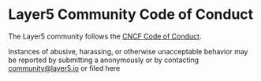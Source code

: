 # Layer5 Community Code of Conduct

The Layer5 community follows the [CNCF Code of Conduct](https://github.com/cncf/foundation/blob/master/code-of-conduct.md).

Instances of abusive, harassing, or otherwise unacceptable behavior may be reported by submitting a [](https://docs.google.com/forms/d/e/1FAIpQLSeWzC5HjlHugFjB0TtaAVnSkPPqsRQ3JRYjdwyDXf0oyRxcdQ/viewform?usp=share_link) anonymously or by contacting community@layer5.io or filed here 
